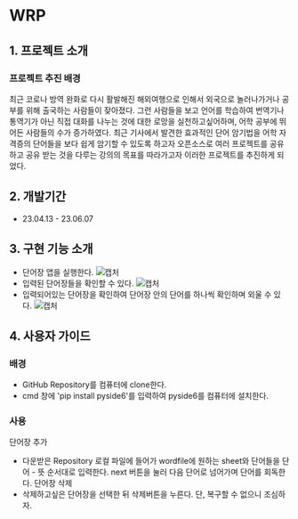 # WRP

## 1. 프로젝트 소개
### 프로젝트 추진 배경
최근 코로나 방역 완화로 다시 활발해진 해외여행으로 인해서 외국으로 놀러나가거나 공부를 위해 출국하는 사람들이 잦아졌다. 그런 사람들을 보고 언어를 학습하여 번역기나 통역기가 아닌 직접 대화를 나누는 것에 대한 로망을 실천하고싶어하며, 어학 공부에 뛰어든 사람들의 수가 증가하였다. 최근 기사에서 발견한 효과적인 단어 암기법을 어학 자격증의 단어들을 보다 쉽게 암기할 수 있도록 하고자 오픈소스로 여러 프로젝트를 공유하고 공유 받는 것을 다루는 강의의 목표를 따라가고자 이러한 프로젝트를 추진하게 되었다.

## 2. 개발기간
* 23.04.13 - 23.06.07

## 3. 구현 기능 소개
* 단어장 앱을 실행한다.
![캡처](/image/win_start.png)
* 입력된 단어장들을 확인할 수 있다.
![캡처](/image/win_list.png)
* 입력되어있는 단어장을 확인하여 단어장 안의 단어를 하나씩 확인하며 외울 수 있다.
![캡처](/image/win_word.png)

## 4. 사용자 가이드
### 배경
* GitHub Repository를 컴퓨터에 clone한다.
* cmd 창에 'pip install pyside6'를 입력하여 pyside6를 컴퓨터에 설치한다.

### 사용
단어장 추가
- 다운받은 Repository 로컬 파일에 들어가 wordfile에 원하는 sheet와 단어들을 단어 - 뜻 순서대로 입력한다.
next 버튼을 눌러 다음 단어로 넘어가며 단어를 회독한다.
단어장 삭제
- 삭제하고싶은 단어장을 선택한 뒤 삭제버튼을 누른다. 단, 복구할 수 없으니 조심하자.


